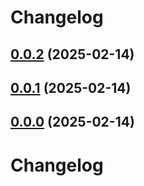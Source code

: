 # Changelog

## [0.0.2](///compare/v0.0.1...v0.0.2) (2025-02-14)

## [0.0.1](///compare/v0.0.0...v0.0.1) (2025-02-14)

## [0.0.0](///compare/v0.0.2...v0.0.0) (2025-02-14)

# Changelog
